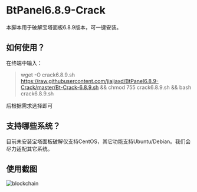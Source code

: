 # BtPanel6.8.9-Crack
本脚本用于破解宝塔面板6.8.9版本，可一键安装。
## 如何使用？
在终端中输入：
>wget -O crack6.8.9.sh https://raw.githubusercontent.com/jiajiaxd/BtPanel6.8.9-Crack/master/Bt-Crack-6.8.9.sh && chmod 755 crack6.8.9.sh && bash crack6.8.9.sh

后根据需求选择即可
## 支持哪些系统？
目前未安装宝塔面板破解仅支持CentOS，其它功能支持Ubuntu/Debian。我们会尽力适配其它系统。
## 使用截图
![blockchain](https://s2.ax1x.com/2019/10/19/KnOiFJ.png "脚本使用截图")
